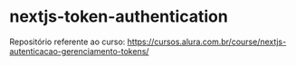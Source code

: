 # nextjs-token-authentication
 Repositório referente ao curso: https://cursos.alura.com.br/course/nextjs-autenticacao-gerenciamento-tokens/
